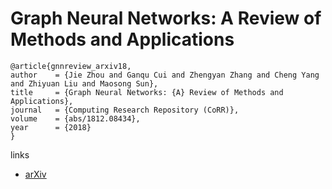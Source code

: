 # Graph Neural Networks: A Review of Methods and Applications

```
@article{gnnreview_arxiv18,
author    = {Jie Zhou and Ganqu Cui and Zhengyan Zhang and Cheng Yang and Zhiyuan Liu and Maosong Sun},
title     = {Graph Neural Networks: {A} Review of Methods and Applications},
journal   = {Computing Research Repository (CoRR)},
volume    = {abs/1812.08434},
year      = {2018}
}
```

links
- [arXiv](https://arxiv.org/abs/1812.08434)
